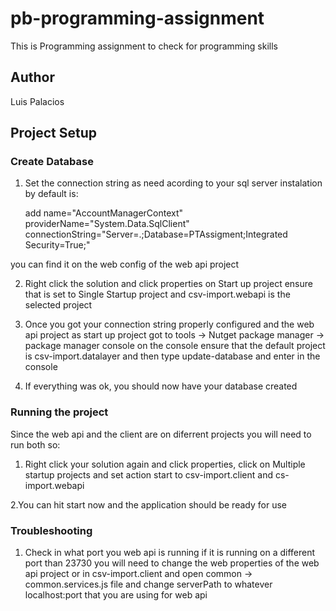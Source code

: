 # pb-programming-assignment
This is Programming assignment to check for programming skills

## Author
Luis Palacios

## Project Setup
### Create Database
1. Set the connection string as need acording to your sql server instalation by default is: 

    add name="AccountManagerContext" providerName="System.Data.SqlClient" connectionString="Server=.;Database=PTAssigment;Integrated Security=True;" 
    
you can find it on the web config of the web api project 

2. Right click the solution and click properties on Start up project ensure that is set to Single Startup project and csv-import.webapi is the selected project 

3. Once you got your connection string properly configured and the web api project as start up project got to tools -> Nutget package manager -> package manager console on the console ensure that the default project is csv-import.datalayer and then type update-database and enter in the console 

4. If everything was ok, you should now have your database created

### Running the project
Since the web api and the client are on diferrent projects you will need to run both so: 

1. Right click your solution again and click properties, click on Multiple startup projects and set action start to csv-import.client and cs-import.webapi 

2.You can hit start now and the application should be ready for use

### Troubleshooting
1. Check in what port you web api is running if it is running on a different port than 23730 you will need to change the web properties of the web api project or in csv-import.client and open common -> common.services.js file and change serverPath to whatever localhost:port that you are using for web api
